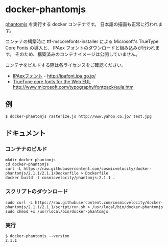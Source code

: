# docker-phantomjs

[phantomjs](http://phantomjs.org/) を実行する docker コンテナです。
日本語の描画も正常に行われます。

コンテナの構築時に ttf-mscorefonts-installer による Microsoft's TrueType Core Fonts の導入と、
IPAex フォントのダウンロードと組み込みが行われます。
そのため、構築済みのコンテナイメージは公開していません。

コンテナをビルドする際は各ライセンスをご確認ください。

- [IPAexフォント](http://ipafont.ipa.go.jp/) - http://ipafont.ipa.go.jp/
- [TrueType core fonts for the Web EUL](http://www.microsoft.com/typography/fontpack/eula.htm) - http://www.microsoft.com/typography/fontpack/eula.htm

## 例

    $ docker-phantomjs rasterize.js http://www.yahoo.co.jp/ test.jpg

## ドキュメント

### コンテナのビルド

    mkdir docker-phantomjs
    cd docker-phantomjs
    curl -L https://raw.githubusercontent.com/cosmicvelocity/docker-phantomjs/2.1.1/2.1.1/Dockerfile > Dockerfile
    docker build -t cosmicvelocity/phantomjs:2.1.1 .

### スクリプトのダウンロード

    sudo curl -L https://raw.githubusercontent.com/cosmicvelocity/docker-phantomjs/2.1.1/2.1.1/script/run.sh > /usr/local/bin/docker-phantomjs
    sudo chmod +x /usr/local/bin/docker-phantomjs

### 実行

    $ docker-phantomjs --version
    2.1.1
